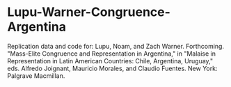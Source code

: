 # Lupu-Warner-Congruence-Argentina
Replication data and code for: Lupu, Noam, and Zach Warner. Forthcoming. "Mass-Elite Congruence and Representation in Argentina," in "Malaise in Representation in Latin American Countries: Chile, Argentina, Uruguay," eds. Alfredo Joignant, Mauricio Morales, and Claudio Fuentes. New York: Palgrave Macmillan.